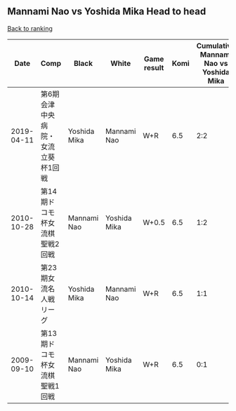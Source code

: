 ## Mannami Nao vs Yoshida Mika Head to head

[Back to ranking](../../index.md)




| **Date** | **Comp** | **Black** | **White** | **Game result** | **Komi** | **Cumulative Mannami Nao vs Yoshida Mika** | **Mannami Nao streak** | **Yoshida Mika streak** | 
| --- | --- | --- | --- | --- | --- | --- | --- | --- |
| 2019-04-11 | 第6期会津中央病院・女流立葵杯1回戦 | Yoshida Mika | Mannami Nao | W+R | 6.5 | 2:2 | 1 | 0 | 
| 2010-10-28 | 第14期ドコモ杯女流棋聖戦2回戦 | Mannami Nao | Yoshida Mika | W+0.5 | 6.5 | 1:2 | 0 | 1 | 
| 2010-10-14 | 第23期女流名人戦リーグ | Yoshida Mika | Mannami Nao | W+R | 6.5 | 1:1 | 1 | 0 | 
| 2009-09-10 | 第13期ドコモ杯女流棋聖戦1回戦 | Mannami Nao | Yoshida Mika | W+R | 6.5 | 0:1 | 0 | 1 |




